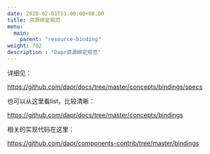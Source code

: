 ```yaml
---
date: 2020-02-01T11:00:00+08:00
title: 资源绑定规范
menu:
  main:
    parent: "resource-binding"
weight: 702
description : "Dapr资源绑定规范"
---
```


详细见：

https://github.com/dapr/docs/tree/master/concepts/bindings/specs

也可以从这里看list，比较清晰：

https://github.com/dapr/docs/tree/master/concepts/bindings

相关的实现代码在这里：

https://github.com/dapr/components-contrib/tree/master/bindings

